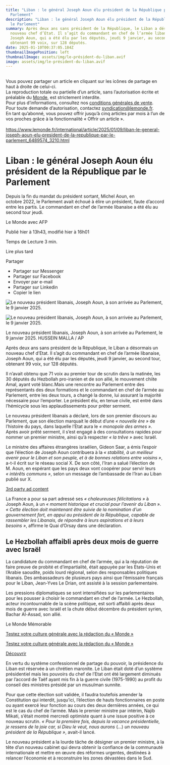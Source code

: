 ```yaml
---
title: "Liban : le général Joseph Aoun élu président de la République par le
  Parlement"
description: "Liban : le général Joseph Aoun élu président de la République par
  le Parlement"
summary: Après deux ans sans président de la République, le Liban a désormais un
  nouveau chef d’Etat. Il s’agit du commandant en chef de l’armée libanaise,
  Joseph Aoun, qui a été élu par les députés, jeudi 9 janvier, au second tour,
  obtenant 99 voix, sur 128 députés.
date: 2025-01-10T00:37:05.184Z
thumbnailImagePosition: left
thumbnailImage: assets/img/le-président-du-liban.avif
image: assets/img/le-président-du-liban.avif
---
```

<!--StartFragment-->

\
Vous pouvez partager un article en cliquant sur les icônes de partage en haut à droite de celui-ci.\
La reproduction totale ou partielle d’un article, sans l’autorisation écrite et préalable du [Monde](https://www.lemonde.fr), est strictement interdite.\
Pour plus d’informations, consultez nos [conditions générales de vente](https://moncompte.lemonde.fr/cgv).\
Pour toute demande d’autorisation, contactez [syndication@lemonde.fr](mailto:syndication@lemonde.fr).\
En tant qu’abonné, vous pouvez offrir jusqu’à cinq articles par mois à l’un de vos proches grâce à la fonctionnalité « Offrir un article ».\
\
<https://www.lemonde.fr/international/article/2025/01/09/liban-le-general-joseph-aoun-elu-president-de-la-republique-par-le-parlement_6489574_3210.html>

# Liban : le général Joseph Aoun élu président de la République par le Parlement

Depuis la fin du mandat du président sortant, Michel Aoun, en octobre 2022, le Parlement avait échoué à élire un président, faute d’accord entre les partis. Le commandant en chef de l’armée libanaise a été élu au second tour jeudi.

Le Monde avec AFP

Publié hier à 13h43, modifié hier à 16h01

Temps de Lecture 3 min.

Lire plus tard

Partager

* Partager sur Messenger
* Partager sur Facebook
* Envoyer par e-mail
* Partager sur Linkedin
* Copier le lien

![Le nouveau président libanais, Joseph Aoun, à son arrivée au Parlement, le 9 janvier 2025. ](https://img.lemde.fr/2025/01/09/0/0/8640/5760/664/0/75/0/b286b18_ftp-import-images-1-us484uijq06i-73f3e792fc2c4f4abe1e0ac7371aaff5-0-0cc6fda4cbfc4656af9bf24318271266.jpg)

![Le nouveau président libanais, Joseph Aoun, à son arrivée au Parlement, le 9 janvier 2025. ](https://img.lemde.fr/2025/01/09/0/0/8640/5760/664/0/75/0/b286b18_ftp-import-images-1-us484uijq06i-73f3e792fc2c4f4abe1e0ac7371aaff5-0-0cc6fda4cbfc4656af9bf24318271266.jpg)

Le nouveau président libanais, Joseph Aoun, à son arrivée au Parlement, le 9 janvier 2025. HUSSEIN MALLA / AP

Après deux ans sans président de la République, le Liban a désormais un nouveau chef d’Etat. Il s’agit du commandant en chef de l’armée libanaise, Joseph Aoun, qui a été élu par les députés, jeudi 9 janvier, au second tour, obtenant 99 voix, sur 128 députés.

Il n’avait obtenu que 71 voix au premier tour de scrutin dans la matinée, les 30 députés du Hezbollah pro-iranien et de son allié, le mouvement chiite Amal, ayant voté blanc.Mais une rencontre au Parlement entre des représentants des deux formations et le commandant en chef de l’armée au Parlement, entre les deux tours, a changé la donne, lui assurant la majorité nécessaire pour l’emporter. Le président élu, en tenue civile, est entré dans l’hémicycle sous les applaudissements pour prêter serment.

Le nouveau président libanais a déclaré, lors de son premier discours au Parlement, que son élection marquait le début d’une *« nouvelle ère »* de l’histoire du pays, dans laquelle l’Etat aura le *« monopole des armes ».* Après avoir prêté serment, il s’est engagé à des consultations rapides pour nommer un premier ministre, ainsi qu’à respecter *« la trêve »* avec Israël.

Le ministre des affaires étrangères israélien, Gideon Saar, a émis l’espoir que l’élection de Joseph Aoun contribuera à la *« stabilité, à un meilleur avenir pour le Liban et son peuple, et à de bonnes relations entre voisins »*, a-t-il écrit sur le réseau social X. De son côté, l’Iran a salué l’élection de M. Aoun, en espérant que les pays deux vont coopérer pour servir leurs *« intérêts communs »*, selon un message de l’ambassade de l’Iran au Liban publié sur X.

[3rd party ad content](https://1891919b9c1986f4ebabd829f4b43457.safeframe.googlesyndication.com/safeframe/1-0-40/html/container.html)

La France a pour sa part adressé ses *« chaleureuses félicitations »* à Joseph Aoun, à un *« moment historique et crucial pour l’avenir du Liban »*. *« Cette élection doit maintenant être suivie de la nomination d’un gouvernement fort, en appui au président de la République, capable de rassembler les Libanais, de répondre à leurs aspirations et à leurs besoins »*, affirme le Quai d’Orsay dans une déclaration.

## Le Hezbollah affaibli après deux mois de guerre avec Israël

La candidature du commandant en chef de l’armée, qui a la réputation de faire preuve de probité et d’impartialité, était appuyée par les Etats-Unis et l’Arabie saoudite, poids lourd régional, selon des responsables politiques libanais. Des ambassadeurs de plusieurs pays ainsi que l’émissaire français pour le Liban, Jean-Yves Le Drian, ont assisté à la session parlementaire.

Les pressions diplomatiques se sont intensifiées sur les parlementaires pour les pousser à choisir le commandant en chef de l’armée. Le Hezbollah, acteur incontournable de la scène politique, est sorti affaibli après deux mois de guerre avec Israël et la chute début décembre du président syrien, Bachar Al-Assad, son allié.

Le Monde Mémorable

[Testez votre culture générale avec la rédaction du « Monde »](https://www.lemonde.fr/memorable/?rfextension=inread)

[Testez votre culture générale avec la rédaction du « Monde »](https://www.lemonde.fr/memorable/?rfextension=inread)

[Découvrir](https://www.lemonde.fr/memorable/?rfextension=inread)

En vertu du système confessionnel de partage du pouvoir, la présidence du Liban est réservée à un chrétien maronite. Le Liban était doté d’un système présidentiel mais les pouvoirs du chef de l’Etat ont été largement diminués par l’accord de Taëf ayant mis fin à la guerre civile (1975-1990) au profit du conseil des ministres présidé par un musulman sunnite.

Pour que cette élection soit validée, il faudra toutefois amender la Constitution qui interdit, jusqu’ici, l’élection de hauts fonctionnaires en poste ou ayant exercé leur fonction au cours des deux dernières années, ce qui est le cas du chef de l’armée. Mais le premier ministre par intérim, Najib Mikati, s’était montré mercredi optimiste quant à une issue positive à ce nouveau scrutin. *« Pour la première fois, depuis la vacance présidentielle, je ressens de la joie car, si Dieu le veut, nous aurons* (…) *un nouveau président de la République »*, avait-il lancé.

Le nouveau président a la lourde tâche de désigner un premier ministre, à la tête d’un nouveau cabinet qui devra obtenir la confiance de la communauté internationale et mettre en œuvre des réformes urgentes, destinées à relancer l’économie et à reconstruire les zones dévastées dans le Sud.

<!--EndFragment-->